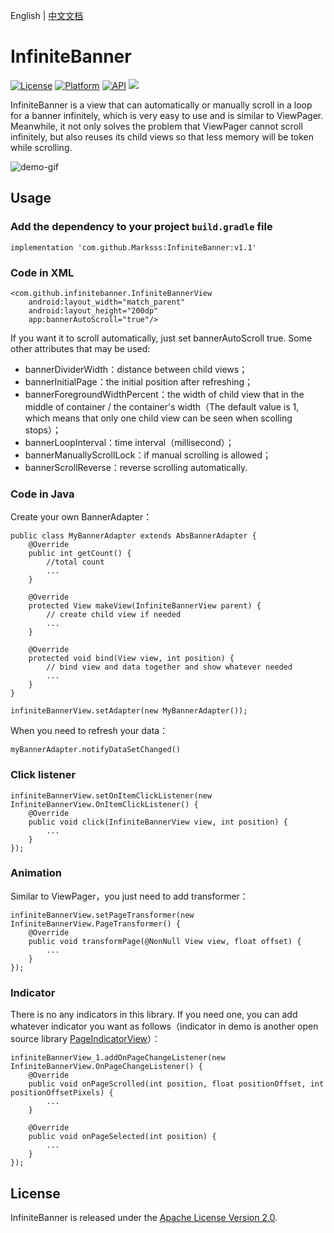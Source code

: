 English  |  [中文文档](README_cn.md)

# InfiniteBanner
[![License](https://img.shields.io/badge/License-Apache%202.0-blue.svg)](https://opensource.org/licenses/Apache-2.0)
[![Platform](https://img.shields.io/badge/platform-android-green.svg)](http://developer.android.com/index.html)
[![API](https://img.shields.io/badge/API-14%2B-brightgreen.svg?style=flat)](https://android-arsenal.com/api?level=14)
[![](https://jitpack.io/v/Marksss/InfiniteBanner.svg)](https://jitpack.io/#Marksss/InfiniteBanner)

InfiniteBanner is a view that can automatically or manually scroll in a loop for a banner infinitely, which is very easy to use and is similar to ViewPager. Meanwhile, it not only solves the problem that ViewPager cannot scroll infinitely, but also reuses its child views so that less memory will be token while scrolling.

![demo-gif](https://github.com/Marksss/InfiniteBanner/blob/master/gif/demo.gif)
## Usage
### Add the dependency to your project `build.gradle` file
``` implementation 'com.github.Marksss:InfiniteBanner:v1.1' ```
### Code in XML
```
<com.github.infinitebanner.InfiniteBannerView
    android:layout_width="match_parent"
    android:layout_height="200dp"
    app:bannerAutoScroll="true"/>
```
If you want it to scroll automatically, just set bannerAutoScroll true. Some other attributes that may be used:
- bannerDividerWidth：distance between child views；
- bannerInitialPage：the initial position after refreshing；
- bannerForegroundWidthPercent：the width of child view that in the middle of container / the container's width（The default value is 1, which means that only one child view can be seen when scolling stops）；
- bannerLoopInterval：time interval（millisecond）；
- bannerManuallyScrollLock：if manual scrolling is allowed；
- bannerScrollReverse：reverse scrolling automatically.

### Code in Java

Create your own BannerAdapter：
```
public class MyBannerAdapter extends AbsBannerAdapter {
    @Override
    public int getCount() {
        //total count
        ...
    }

    @Override
    protected View makeView(InfiniteBannerView parent) {
        // create child view if needed
        ...
    }

    @Override
    protected void bind(View view, int position) {
        // bind view and data together and show whatever needed
        ...
    }
}
```
```
infiniteBannerView.setAdapter(new MyBannerAdapter());
```
When you need to refresh your data：

```
myBannerAdapter.notifyDataSetChanged()
```

### Click listener
```
infiniteBannerView.setOnItemClickListener(new InfiniteBannerView.OnItemClickListener() {
    @Override
    public void click(InfiniteBannerView view, int position) {
        ...
    }
});
```

### Animation
Similar to ViewPager，you just need to add transformer：
```
infiniteBannerView.setPageTransformer(new InfiniteBannerView.PageTransformer() {
    @Override
    public void transformPage(@NonNull View view, float offset) {
        ...
    }
});
```

### Indicator
There is no any indicators in this library. If you need one, you can add whatever indicator you want as follows（indicator in demo is another open source library [PageIndicatorView](https://github.com/romandanylyk/PageIndicatorView "PageIndicatorView")）：
```
infiniteBannerView_1.addOnPageChangeListener(new InfiniteBannerView.OnPageChangeListener() {
    @Override
    public void onPageScrolled(int position, float positionOffset, int positionOffsetPixels) {
        ...
    }

    @Override
    public void onPageSelected(int position) {
        ...
    }
});
```
## License
InfiniteBanner is released under the [Apache License Version 2.0](LICENSE).
